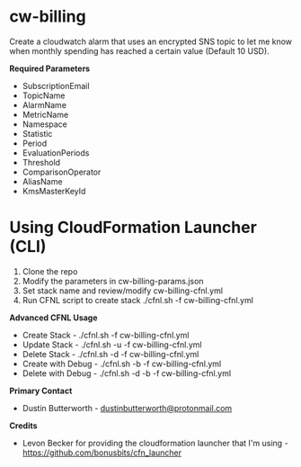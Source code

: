# cw-billing

Create a cloudwatch alarm that uses an encrypted SNS topic to let me know when monthly spending
has reached a certain value (Default 10 USD).

**Required Parameters**
* SubscriptionEmail
* TopicName
* AlarmName
* MetricName
* Namespace
* Statistic
* Period
* EvaluationPeriods
* Threshold
* ComparisonOperator
* AliasName
* KmsMasterKeyId

# Using CloudFormation Launcher (CLI)

1.  Clone the repo
2.  Modify the parameters in cw-billing-params.json
3.  Set stack name and review/modify cw-billing-cfnl.yml
4.  Run CFNL script to create stack
    ./cfnl.sh -f cw-billing-cfnl.yml

**Advanced CFNL Usage**
*  Create Stack - ./cfnl.sh -f cw-billing-cfnl.yml
*  Update Stack - ./cfnl.sh -u -f cw-billing-cfnl.yml
*  Delete Stack - ./cfnl.sh -d -f cw-billing-cfnl.yml
*  Create with Debug - ./cfnl.sh -b -f cw-billing-cfnl.yml
*  Delete with Debug - ./cfnl.sh -d -b -f cw-billing-cfnl.yml

**Primary Contact** 
* Dustin Butterworth - dustinbutterworth@protonmail.com

**Credits**
* Levon Becker for providing the cloudformation launcher that I'm using - https://github.com/bonusbits/cfn_launcher


